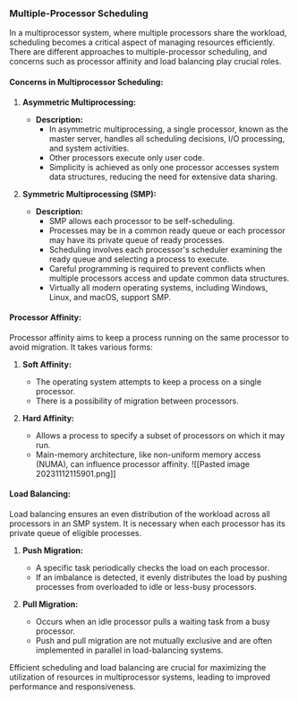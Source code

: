 ### Multiple-Processor Scheduling

In a multiprocessor system, where multiple processors share the workload, scheduling becomes a critical aspect of managing resources efficiently. There are different approaches to multiple-processor scheduling, and concerns such as processor affinity and load balancing play crucial roles.

#### Concerns in Multiprocessor Scheduling:

1. **Asymmetric Multiprocessing:**
   - **Description:**
     - In asymmetric multiprocessing, a single processor, known as the master server, handles all scheduling decisions, I/O processing, and system activities.
     - Other processors execute only user code.
     - Simplicity is achieved as only one processor accesses system data structures, reducing the need for extensive data sharing.
   
2. **Symmetric Multiprocessing (SMP):**
   - **Description:**
     - SMP allows each processor to be self-scheduling.
     - Processes may be in a common ready queue or each processor may have its private queue of ready processes.
     - Scheduling involves each processor's scheduler examining the ready queue and selecting a process to execute.
     - Careful programming is required to prevent conflicts when multiple processors access and update common data structures.
     - Virtually all modern operating systems, including Windows, Linux, and macOS, support SMP.

#### Processor Affinity:

Processor affinity aims to keep a process running on the same processor to avoid migration. It takes various forms:

1. **Soft Affinity:**
   - The operating system attempts to keep a process on a single processor.
   - There is a possibility of migration between processors.

2. **Hard Affinity:**
   - Allows a process to specify a subset of processors on which it may run.
   - Main-memory architecture, like non-uniform memory access (NUMA), can influence processor affinity.
![[Pasted image 20231112115901.png]]

#### Load Balancing:

Load balancing ensures an even distribution of the workload across all processors in an SMP system. It is necessary when each processor has its private queue of eligible processes.

1. **Push Migration:**
   - A specific task periodically checks the load on each processor.
   - If an imbalance is detected, it evenly distributes the load by pushing processes from overloaded to idle or less-busy processors.

2. **Pull Migration:**
   - Occurs when an idle processor pulls a waiting task from a busy processor.
   - Push and pull migration are not mutually exclusive and are often implemented in parallel in load-balancing systems.

Efficient scheduling and load balancing are crucial for maximizing the utilization of resources in multiprocessor systems, leading to improved performance and responsiveness.
